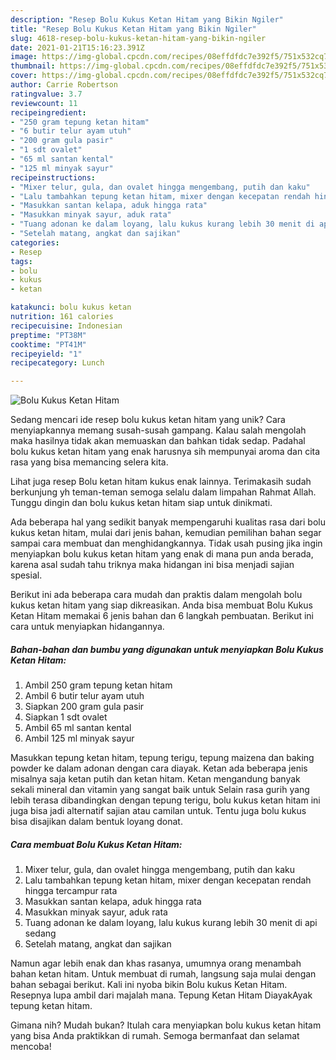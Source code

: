 ```yaml
---
description: "Resep Bolu Kukus Ketan Hitam yang Bikin Ngiler"
title: "Resep Bolu Kukus Ketan Hitam yang Bikin Ngiler"
slug: 4618-resep-bolu-kukus-ketan-hitam-yang-bikin-ngiler
date: 2021-01-21T15:16:23.391Z
image: https://img-global.cpcdn.com/recipes/08effdfdc7e392f5/751x532cq70/bolu-kukus-ketan-hitam-foto-resep-utama.jpg
thumbnail: https://img-global.cpcdn.com/recipes/08effdfdc7e392f5/751x532cq70/bolu-kukus-ketan-hitam-foto-resep-utama.jpg
cover: https://img-global.cpcdn.com/recipes/08effdfdc7e392f5/751x532cq70/bolu-kukus-ketan-hitam-foto-resep-utama.jpg
author: Carrie Robertson
ratingvalue: 3.7
reviewcount: 11
recipeingredient:
- "250 gram tepung ketan hitam"
- "6 butir telur ayam utuh"
- "200 gram gula pasir"
- "1 sdt ovalet"
- "65 ml santan kental"
- "125 ml minyak sayur"
recipeinstructions:
- "Mixer telur, gula, dan ovalet hingga mengembang, putih dan kaku"
- "Lalu tambahkan tepung ketan hitam, mixer dengan kecepatan rendah hingga tercampur rata"
- "Masukkan santan kelapa, aduk hingga rata"
- "Masukkan minyak sayur, aduk rata"
- "Tuang adonan ke dalam loyang, lalu kukus kurang lebih 30 menit di api sedang"
- "Setelah matang, angkat dan sajikan"
categories:
- Resep
tags:
- bolu
- kukus
- ketan

katakunci: bolu kukus ketan 
nutrition: 161 calories
recipecuisine: Indonesian
preptime: "PT38M"
cooktime: "PT41M"
recipeyield: "1"
recipecategory: Lunch

---
```



![Bolu Kukus Ketan Hitam](https://img-global.cpcdn.com/recipes/08effdfdc7e392f5/751x532cq70/bolu-kukus-ketan-hitam-foto-resep-utama.jpg)

Sedang mencari ide resep bolu kukus ketan hitam yang unik? Cara menyiapkannya memang susah-susah gampang. Kalau salah mengolah maka hasilnya tidak akan memuaskan dan bahkan tidak sedap. Padahal bolu kukus ketan hitam yang enak harusnya sih mempunyai aroma dan cita rasa yang bisa memancing selera kita.

Lihat juga resep Bolu ketan hitam kukus enak lainnya. Terimakasih sudah berkunjung yh teman-teman semoga selalu dalam limpahan Rahmat Allah. Tunggu dingin dan bolu kukus ketan hitam siap untuk dinikmati.

Ada beberapa hal yang sedikit banyak mempengaruhi kualitas rasa dari bolu kukus ketan hitam, mulai dari jenis bahan, kemudian pemilihan bahan segar sampai cara membuat dan menghidangkannya. Tidak usah pusing jika ingin menyiapkan bolu kukus ketan hitam yang enak di mana pun anda berada, karena asal sudah tahu triknya maka hidangan ini bisa menjadi sajian spesial.


Berikut ini ada beberapa cara mudah dan praktis dalam mengolah bolu kukus ketan hitam yang siap dikreasikan. Anda bisa membuat Bolu Kukus Ketan Hitam memakai 6 jenis bahan dan 6 langkah pembuatan. Berikut ini cara untuk menyiapkan hidangannya.

<!--inarticleads1-->

##### Bahan-bahan dan bumbu yang digunakan untuk menyiapkan Bolu Kukus Ketan Hitam:

1. Ambil 250 gram tepung ketan hitam
1. Ambil 6 butir telur ayam utuh
1. Siapkan 200 gram gula pasir
1. Siapkan 1 sdt ovalet
1. Ambil 65 ml santan kental
1. Ambil 125 ml minyak sayur


Masukkan tepung ketan hitam, tepung terigu, tepung maizena dan baking powder ke dalam adonan dengan cara diayak. Ketan ada beberapa jenis misalnya saja ketan putih dan ketan hitam. Ketan mengandung banyak sekali mineral dan vitamin yang sangat baik untuk Selain rasa gurih yang lebih terasa dibandingkan dengan tepung terigu, bolu kukus ketan hitam ini juga bisa jadi alternatif sajian atau camilan untuk. Tentu juga bolu kukus bisa disajikan dalam bentuk loyang donat. 

<!--inarticleads2-->

##### Cara membuat Bolu Kukus Ketan Hitam:

1. Mixer telur, gula, dan ovalet hingga mengembang, putih dan kaku
1. Lalu tambahkan tepung ketan hitam, mixer dengan kecepatan rendah hingga tercampur rata
1. Masukkan santan kelapa, aduk hingga rata
1. Masukkan minyak sayur, aduk rata
1. Tuang adonan ke dalam loyang, lalu kukus kurang lebih 30 menit di api sedang
1. Setelah matang, angkat dan sajikan


Namun agar lebih enak dan khas rasanya, umumnya orang menambah bahan ketan hitam. Untuk membuat di rumah, langsung saja mulai dengan bahan sebagai berikut. Kali ini nyoba bikin Bolu kukus Ketan Hitam. Resepnya lupa ambil dari majalah mana. Tepung Ketan Hitam DiayakAyak tepung ketan hitam. 

Gimana nih? Mudah bukan? Itulah cara menyiapkan bolu kukus ketan hitam yang bisa Anda praktikkan di rumah. Semoga bermanfaat dan selamat mencoba!

